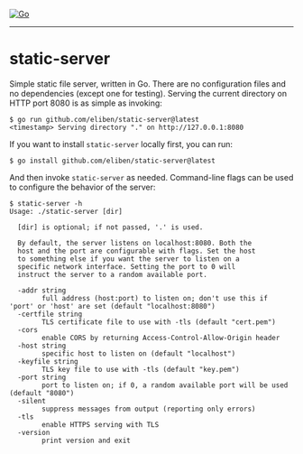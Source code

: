 [![Go](https://github.com/eliben/static-server/actions/workflows/go.yml/badge.svg)](https://github.com/eliben/static-server/actions/workflows/go.yml)

----

# static-server

Simple static file server, written in Go. There are no configuration files and no dependencies (except one for testing). Serving the current directory on HTTP port 8080 is as simple as invoking:

```
$ go run github.com/eliben/static-server@latest
<timestamp> Serving directory "." on http://127.0.0.1:8080
```

If you want to install `static-server` locally first, you can run:

```
$ go install github.com/eliben/static-server@latest
```

And then invoke `static-server` as needed. Command-line flags can be used to
configure the behavior of the server:

```
$ static-server -h
Usage: ./static-server [dir]

  [dir] is optional; if not passed, '.' is used.

  By default, the server listens on localhost:8080. Both the
  host and the port are configurable with flags. Set the host
  to something else if you want the server to listen on a
  specific network interface. Setting the port to 0 will
  instruct the server to a random available port.

  -addr string
    	full address (host:port) to listen on; don't use this if 'port' or 'host' are set (default "localhost:8080")
  -certfile string
    	TLS certificate file to use with -tls (default "cert.pem")
  -cors
    	enable CORS by returning Access-Control-Allow-Origin header
  -host string
    	specific host to listen on (default "localhost")
  -keyfile string
    	TLS key file to use with -tls (default "key.pem")
  -port string
    	port to listen on; if 0, a random available port will be used (default "8080")
  -silent
    	suppress messages from output (reporting only errors)
  -tls
    	enable HTTPS serving with TLS
  -version
    	print version and exit
```
